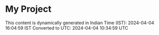 # My Project

This content is dynamically generated in Indian Time (IST): 2024-04-04 16:04:59 IST
Converted to UTC: 2024-04-04 10:34:59 UTC
